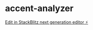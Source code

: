 # accent-analyzer

[Edit in StackBlitz next generation editor ⚡️](https://stackblitz.com/~/github.com/6Kmfi6HP/accent-analyzer)